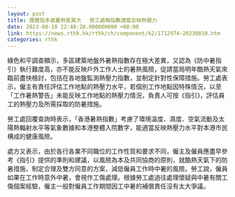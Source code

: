 ```yaml
---
layout: post
title: 團體指多處暑熱差異大　 勞工處稱指數適當反映熱壓力
date: 2023-08-10 22:48:20.000000000 +08:00
link: https://news.rthk.hk/rthk/ch/component/k2/1712974-20230810.htm
categories: rthk
---
```


綠色和平調查顯示，多區建築地盤外暑熱指數存在極大差異，又認為《防中暑指引》執行難度高，亦不能反映戶外工作人士的暑熱風險，促請當局明年酷熱天氣來臨前盡快檢討，包括在各地盤監測熱壓力指數，並制定針對性保障措施。勞工處表示，僱主有責任評估工作地點的熱壓力水平，若個別工作地點因特殊情況，以至「工作暑熱警告」未能反映工作地點的熱壓力情況，負責人可按《指引》，評估員工的熱壓力及所需採取的防暑措施。

勞工處回覆查詢時表示，「香港暑熱指數」考慮了環境溫度、濕度、空氣流動及太陽熱輻射水平等氣象數據和本港整體入院數字，能適當反映熱壓力水平對本港市民構成的健康風險。

處方又表示，由於各行各業不同職位的工作性質和要求不同，僱主及僱員應盡早參考《指引》提供的準則和建議，以風險為本及共同協商的原則，就酷熱天氣下的防暑措施，制定合理及雙方同意的方案，減低僱員工作時中暑的風險。勞工說，僱員如果在工作時意外中暑，會視作工傷處理。根據勞工處過往處理懷疑與中暑有關工傷個案經驗，僱主一般對僱員工作期間因工中暑的補償責任沒有太大爭議。
